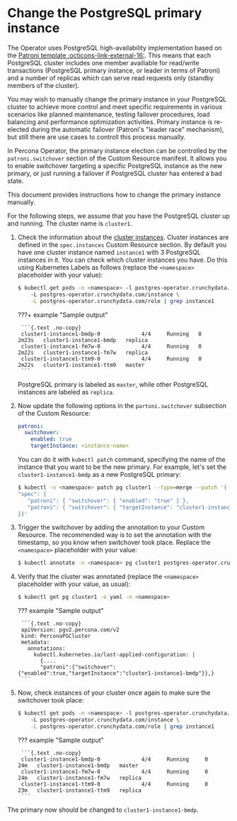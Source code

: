 # Change the PostgreSQL primary instance

The Operator uses PostgreSQL high-availability implementation based on the [Patroni template :octicons-link-external-16:](https://patroni.readthedocs.io/en/latest/faq.html#concepts-and-requirements).
This means that each PostgreSQL cluster includes one member availiable for read/write transactions (PostgreSQL primary instance, or leader in terms of Patroni) and a number of replicas which can serve read requests only (standby members of the cluster).

You may wish to manually change the primary instance in your PostgreSQL cluster to achieve more control and meet specific requirements in various scenarios like planned maintenance, testing failover procedures, load balancing and performance optimization activities.
Primary instance is re-elected during the automatic failover (Patroni's "leader race" mechanism), but still there are use cases to controll this process manually.

In Percona Operator, the primary instance election can be controlled by the `patroni.switchover` section of the Custom Resource manifest. It allows you to enable switchover targeting a specific PostgreSQL instance as the new primary, or just running a failover if PostgreSQL cluster has entered a bad state.

This document provides instructions how to change the primary instance manually. 

For the following steps, we assume that you have the PostgreSQL cluster up and running. The cluster name is `cluster1`. 

1. Check the information about the [cluster instances](operator.md#operator-instances-section). Cluster instances are defined in the `spec.instances` Custom Resource section. By default you have one cluster instance named `instance1` with 3 PostgreSQL instances in it.
    You can check which cluster instances you have. Do this using Kubernetes Labels as follows (replace the `<namespace>` placeholder with your value):

    ```{.bash data-prompt="$"}
    $ kubectl get pods -n <namespace> -l postgres-operator.crunchydata.com/cluster=cluster1 \ 
        -L postgres-operator.crunchydata.com/instance \
        -L postgres-operator.crunchydata.com/role | grep instance1
    ```

    ???+ example "Sample output"

        ```{.text .no-copy}
        cluster1-instance1-bmdp-0             4/4     Running   0          2m23s   cluster1-instance1-bmdp   replica
        cluster1-instance1-fm7w-0             4/4     Running   0          2m22s   cluster1-instance1-fm7w   replica
        cluster1-instance1-ttm9-0             4/4     Running   0          2m22s   cluster1-instance1-ttm9   master
        ```
    PostgreSQL primary is labeled as `master`, while other PostgreSQL instances are labeled as `replica`.

3. Now update the following options in the `partoni.switchover` subsection of the Custom Resource:

    ```yaml 
    patroni:
      switchover:
        enabled: true
        targetInstance: <instance-name>
    ```

    You can do it with `kubectl patch` command, specifying the name of the instance that you want to be the new primary. For example, let's set the `cluster1-instance1-bmdp` as a new PostgreSQL primary:

    ```{.bash data-prompt="$"}
    $ kubectl -n <namespace> patch pg cluster1 --type=merge --patch '{
    "spec": {
       "patroni": { "switchover": { "enabled": "true" } },
       "patroni": { "switchover": { "targetInstance": "cluster1-instance1-bmdp" } }
    }}'
    ```

5. Trigger the switchover by adding the annotation to your Custom Resource. The recommended way is to set the annotation with the timestamp, so you know when switchover took place. Replace the `<namespace>` placeholder with your value:

    ```{.bash data-prompt="$"}
    $ kubectl annotate -n <namespace> pg cluster1 postgres-operator.crunchydata.com/trigger-switchover="$(date)"
    ```

6. Verify that the cluster was annotated (replace the `<namespace>` placeholder with your value, as usual):

    ```{.bash data-prompt="$"}
    $ kubectl get pg cluster1 -o yaml -n <namespace>
    ```

    ??? example "Sample output"

        ```{.text .no-copy}
        apiVersion: pgv2.percona.com/v2
        kind: PerconaPGCluster
        metadata:
          annotations:
            kubectl.kubernetes.io/last-applied-configuration: |
              {....
              "patroni":{"switchover":{"enabled":true,"targetInstance":"cluster1-instance1-bmdp"}},}
        ```

7. Now, check instances of your cluster once again to make sure the switchover took place:

    ```{.bash data-prompt="$"}
    $ kubectl get pods -n <namespace> -l postgres-operator.crunchydata.com/cluster=cluster1 \ 
        -L postgres-operator.crunchydata.com/instance \
        -L postgres-operator.crunchydata.com/role | grep instance1
    ```

    ??? example "Sample output"

        ```{.text .no-copy}
        cluster1-instance1-bmdp-0             4/4     Running     0          24m   cluster1-instance1-bmdp   master
        cluster1-instance1-fm7w-0             4/4     Running     0          24m   cluster1-instance1-fm7w   replica
        cluster1-instance1-ttm9-0             4/4     Running     0          23m   cluster1-instance1-ttm9   replica
        ```

The primary now should be changed to `cluster1-instance1-bmdp`.
